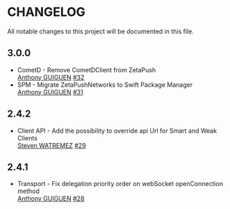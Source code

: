 # CHANGELOG
All notable changes to this project will be documented in this file.

## 3.0.0
* CometD - Remove CometDClient from ZetaPush  
[Anthony GUIGUEN](https://https://github.com/anthonyGuiguen)
[#32](https://github.com/Insurlytech/zetapush-swift/pull/32)
* SPM - Migrate ZetaPushNetworks to Swift Package Manager  
[Anthony GUIGUEN](https://https://github.com/anthonyGuiguen)
[#31](https://github.com/Insurlytech/zetapush-swift/pull/31)

## 2.4.2
* Client API - Add the possibility to override api Url for Smart and Weak Clients  
[Steven WATREMEZ](https://github.com/StevenWatremez)
[#29](https://github.com/Insurlytech/zetapush-swift/pull/29)

## 2.4.1
* Transport - Fix delegation priority order on webSocket openConnection method  
[Anthony GUIGUEN](https://github.com/anthonyGuiguen)
[#28](https://github.com/Insurlytech/zetapush-swift/pull/28)
